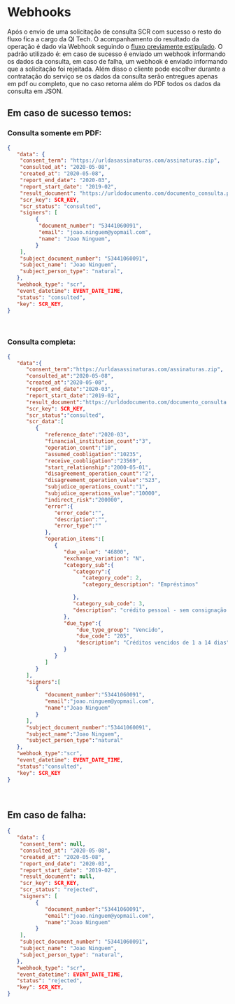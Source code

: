 # Webhooks

Após o envio de uma solicitação de consulta SCR com sucesso o resto do fluxo fica a cargo da QI Tech.
O acompanhamento do resultado da operação é dado via Webhook seguindo o [fluxo previamente estipulado](?file=442).
O padrão utilizado é: em caso de sucesso é enviado um webhook informando os dados da consulta, em caso de falha,
um webhook é enviado informando que a solicitação foi rejeitada. Além disso o cliente pode escolher durante a contratação do serviço
 se os dados da consulta serão entregues apenas em pdf ou completo, que no caso retorna além do PDF todos os dados da consulta em JSON.

## Em caso de sucesso temos:

### Consulta somente em PDF:

```json
{
   "data": {
    "consent_term": "https://urldasassinaturas.com/assinaturas.zip",    
    "consulted_at": "2020-05-08",    
    "created_at": "2020-05-08",     
    "report_end_date": "2020-03",  
    "report_start_date": "2019-02",    
    "result_document": "https://urldodocumento.com/documento_consulta.pdf",   
    "scr_key": SCR_KEY,  
    "scr_status": "consulted",  
    "signers": [
         {
          "document_number": "53441060091",      
          "email": "joao.ninguem@yopmail.com",      
          "name": "Joao Ninguem",
         }
    ],
    "subject_document_number": "53441060091",   
    "subject_name": "Joao Ninguem",
    "subject_person_type": "natural",
   },
   "webhook_type": "scr",
   "event_datetime": EVENT_DATE_TIME,
   "status": "consulted",
   "key": SCR_KEY,
}
```
<br>

### Consulta completa:

```json
{
   "data":{
      "consent_term":"https://urldasassinaturas.com/assinaturas.zip",
      "consulted_at":"2020-05-08",
      "created_at":"2020-05-08",
      "report_end_date":"2020-03",
      "report_start_date":"2019-02",
      "result_document":"https://urldodocumento.com/documento_consulta.pdf",
      "scr_key": SCR_KEY,
      "scr_status":"consulted",
      "scr_data":[
         {
            "reference_date":"2020-03",
            "financial_institution_count":"3",
            "operation_count":"10",
            "assumed_coobligation":"10235",
            "receive_coobligation":"23569",
            "start_relationship":"2000-05-01",
            "disagreement_operation_count":"2",
            "disagreement_operation_value":"523",
            "subjudice_operations_count":"1",
            "subjudice_operations_value":"10000",
            "indirect_risk":"200000",
            "error":{
               "error_code":"",
               "description":"",
               "error_type":""
            },
            "operation_items":[
               {
                  "due_value": "46800",
                  "exchange_variation": "N",
                  "category_sub":{
                     "category":{
                        "category_code": 2,
                        "category_description": "Empréstimos"

                     },
                     "category_sub_code": 3,
                     "description": "crédito pessoal - sem consignação em folha de pagam."
                  },
                  "due_type":{
                      "due_type_group": "Vencido",
                      "due_code": "205",
                      "description": "Créditos vencidos de 1 a 14 dias",
                  }
               }
            ]
         }
      ],
      "signers":[
         {
            "document_number":"53441060091",
            "email":"joao.ninguem@yopmail.com",
            "name":"Joao Ninguem"
         }
      ],
      "subject_document_number":"53441060091",
      "subject_name":"Joao Ninguem",
      "subject_person_type":"natural"
   },
   "webhook_type":"scr",
   "event_datetime": EVENT_DATE_TIME,
   "status":"consulted",
   "key": SCR_KEY
}
```
<br>

## Em caso de falha:

```json
{
   "data": {
    "consent_term": null,    
    "consulted_at": "2020-05-08",    
    "created_at": "2020-05-08",     
    "report_end_date": "2020-03",  
    "report_start_date": "2019-02",    
    "result_document": null,   
    "scr_key": SCR_KEY,  
    "scr_status": "rejected",  
    "signers": [
         {
            "document_number":"53441060091",
            "email":"joao.ninguem@yopmail.com",
            "name":"Joao Ninguem"
         }
    ],
    "subject_document_number": "53441060091",   
    "subject_name": "Joao Ninguem",
    "subject_person_type": "natural",
   },
   "webhook_type": "scr",
   "event_datetime": EVENT_DATE_TIME,
   "status": "rejected",
   "key": SCR_KEY,
}
```
